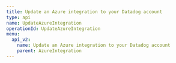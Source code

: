 ```yaml
---
title: Update an Azure integration to your Datadog account
type: api
name: UpdateAzureIntegration
operationId: UpdateAzureIntegration
menu:
  api_v2:
    name: Update an Azure integration to your Datadog account
    parent: AzureIntegration
---
```

